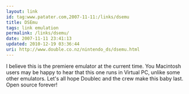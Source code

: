 ```yaml
---
layout: link
id: tag:www.patater.com,2007-11-11:/links/dsemu
title: DSEmu
tags: link emulation
permalink: /links/dsemu/
date: 2007-11-11 23:41:13
updated: 2010-12-19 03:36:44
uri: http://www.double.co.nz/nintendo_ds/dsemu.html
---
```

I believe this is the premiere emulator at the current time. You Macintosh
users may be happy to hear that this one runs in Virtual PC, unlike some other
emulators. Let's all hope Doublec and the crew make this baby last. Open source
forever!
